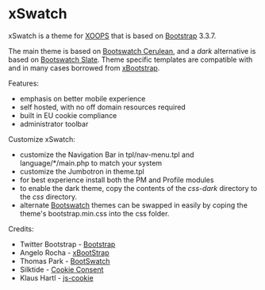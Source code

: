 xSwatch
=======

xSwatch is a theme for [XOOPS](http://www.xoops.org) that is based on [Bootstrap](http://getbootstrap.com) 3.3.7.

The main theme is based on [Bootswatch Cerulean](http://bootswatch.com/cerulean/), and a *dark* alternative is based on [Bootswatch Slate](http://bootswatch.com/slate/).
Theme specific templates are compatible with and in many cases borrowed from [xBootstrap](https://github.com/angelorocha/xbootstrap).

Features:
- emphasis on better mobile experience
- self hosted, with no off domain resources required
- built in EU cookie compliance
- administrator toolbar

Customize xSwatch:
- customize the Navigation Bar in tpl/nav-menu.tpl and language/*/main.php to match your system
- customize the Jumbotron in theme.tpl
- for best experience install both the PM and Profile modules
- to enable the dark theme, copy the contents of the *css-dark* directory to the *css* directory.
- alternate [Bootswatch](http://bootswatch.com/) themes can be swapped in easily by coping the theme's bootstrap.min.css into the css folder.

Credits:
- Twitter Bootstrap - [Bootstrap](http://getbootstrap.com)
- Angelo Rocha - [xBootStrap](https://github.com/angelorocha/xbootstrap)
- Thomas Park - [BootSwatch](http://bootswatch.com/)
- Silktide - [Cookie Consent](https://silktide.com/tools/cookie-consent/)
- Klaus Hartl - [js-cookie](https://github.com/js-cookie/js-cookie)

